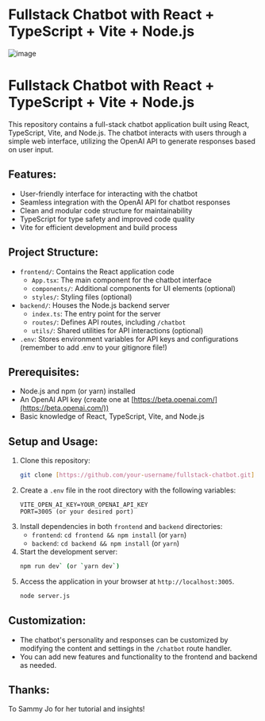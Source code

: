 # Fullstack Chatbot with React + TypeScript + Vite + Node.js

![image](https://github.com/Charlibb/chatbot-project/assets/81753538/5f1d27c6-1ab9-454f-b706-9d8e5896c108)


# Fullstack Chatbot with React + TypeScript + Vite + Node.js

This repository contains a full-stack chatbot application built using React, TypeScript, Vite, and Node.js. The chatbot interacts with users through a simple web interface, utilizing the OpenAI API to generate responses based on user input.

## Features:

* User-friendly interface for interacting with the chatbot
* Seamless integration with the OpenAI API for chatbot responses
* Clean and modular code structure for maintainability
* TypeScript for type safety and improved code quality
* Vite for efficient development and build process

## Project Structure:

* `frontend/`: Contains the React application code
    * `App.tsx`: The main component for the chatbot interface
    * `components/`: Additional components for UI elements (optional)
    * `styles/`: Styling files (optional)
* `backend/`: Houses the Node.js backend server
    * `index.ts`: The entry point for the server
    * `routes/`: Defines API routes, including `/chatbot`
    * `utils/`: Shared utilities for API interactions (optional)
* `.env`: Stores environment variables for API keys and configurations (remember to add .env to your gitignore file!)

## Prerequisites:

* Node.js and npm (or yarn) installed
* An OpenAI API key (create one at [https://beta.openai.com/](https://beta.openai.com/))
* Basic knowledge of React, TypeScript, Vite, and Node.js

## Setup and Usage:

1. Clone this repository:
    ```bash
    git clone [https://github.com/your-username/fullstack-chatbot.git]
    ```
2. Create a `.env` file in the root directory with the following variables:
    ```
    VITE_OPEN_AI_KEY=YOUR_OPENAI_API_KEY
    PORT=3005 (or your desired port)
    ```
3. Install dependencies in both `frontend` and `backend` directories:
    * `frontend`: `cd frontend && npm install` (or `yarn`)
    * `backend`: `cd backend && npm install` (or `yarn`)
4. Start the development server:
    ```bash
    npm run dev` (or `yarn dev`)
    ```
5. Access the application in your browser at `http://localhost:3005`.
    ```bash
    node server.js
    ```

## Customization:

* The chatbot's personality and responses can be customized by modifying the content and settings in the `/chatbot` route handler.
* You can add new features and functionality to the frontend and backend as needed.


## Thanks:

To Sammy Jo for her tutorial and insights!



